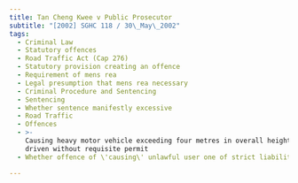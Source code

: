 ```yaml
---
title: Tan Cheng Kwee v Public Prosecutor
subtitle: "[2002] SGHC 118 / 30\_May\_2002"
tags:
  - Criminal Law
  - Statutory offences
  - Road Traffic Act (Cap 276)
  - Statutory provision creating an offence
  - Requirement of mens rea
  - Legal presumption that mens rea necessary
  - Criminal Procedure and Sentencing
  - Sentencing
  - Whether sentence manifestly excessive
  - Road Traffic
  - Offences
  - >-
    Causing heavy motor vehicle exceeding four metres in overall height to be
    driven without requisite permit
  - Whether offence of \'causing\' unlawful user one of strict liability

---
```



